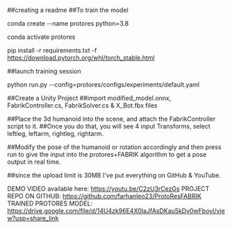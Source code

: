 ##creating a readme
##To train the model

conda create --name protores python=3.8

conda activate protores

pip install -r requirements.txt -f https://download.pytorch.org/whl/torch_stable.html

##launch training session

python run.py --config=protores/configs/experiments/default.yaml

##Create a Unity Project
##import modified_model.onnx, FabrikController.cs, FabrikSolver.cs & X_Bot.fbx files

##Place the 3d humanoid into the scene, and attach the FabrikController script to it.
##Once you do that, you will see 4 input Transforms, select leftleg, leftarm, rightleg, rightarm.

##Modify the pose of the humanoid or rotation accordingly and then press run to give the input into the protores+FABRIK algorithm to get a pose output in real time. 

##since the upload limit is 30MB I've put everything on GitHub & YouTube.

DEMO VIDEO available here: https://youtu.be/C2zU3rCezGs
PROJECT REPO ON GITHUB: https://github.com/farhanleo23/ProtoResFABRIK
TRAINED PROTORES MODEL: https://drive.google.com/file/d/14U4zk96E4X0IaJfAsDKau5kDv0wFboyl/view?usp=share_link

